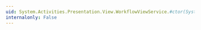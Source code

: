 ```yaml
---
uid: System.Activities.Presentation.View.WorkflowViewService.#ctor(System.Activities.Presentation.EditingContext)
internalonly: False
---
```

